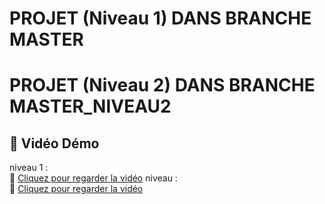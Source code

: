 # PROJET (Niveau 1) DANS BRANCHE MASTER 
# PROJET (Niveau 2) DANS BRANCHE MASTER_NIVEAU2
## 🎥 Vidéo Démo 

niveau 1 :  
🔗 [Cliquez pour regarder la vidéo](https://drive.google.com/drive/folders/1MZLMltyC9taEH5Z1bxBFMw-0dkVTcuxt)
niveau  :  
🔗 [Cliquez pour regarder la vidéo](https://drive.google.com/file/d/1sPhcgoPa0FNlfMQgrbvEy1GExem_BOj_/view)
